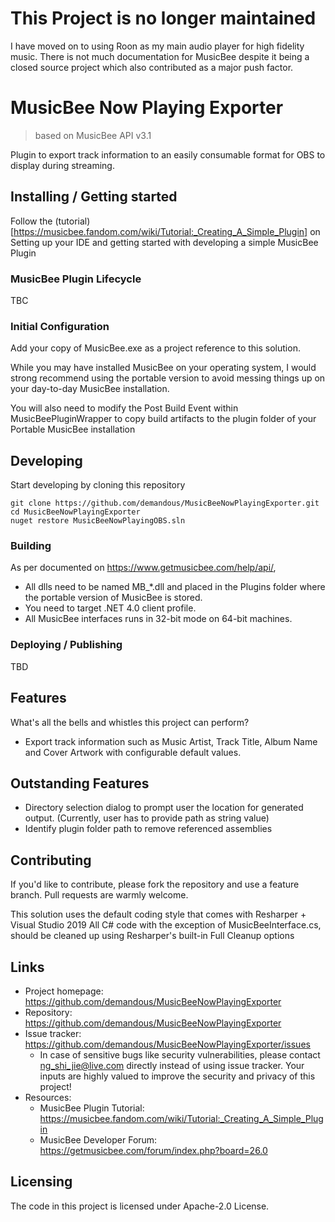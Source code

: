 # This Project is no longer maintained
I have moved on to using Roon as my main audio player for high fidelity music.
There is not much documentation for MusicBee despite it being a closed source project which also contributed as a major push factor.


# MusicBee Now Playing Exporter
> based on MusicBee API v3.1

Plugin to export track information to an easily consumable format for OBS to display during streaming.

## Installing / Getting started

Follow the (tutorial)[https://musicbee.fandom.com/wiki/Tutorial:_Creating_A_Simple_Plugin] on 
Setting up your IDE and getting started with developing a simple MusicBee Plugin

### MusicBee Plugin Lifecycle
TBC

### Initial Configuration

Add your copy of MusicBee.exe as a project reference to this solution.

While you may have installed MusicBee on your operating system, I would strong recommend using 
the portable version to avoid messing things up on your day-to-day MusicBee installation.

You will also need to modify the Post Build Event within MusicBeePluginWrapper to copy 
build artifacts to the plugin folder of your Portable MusicBee installation


## Developing

Start developing by cloning this repository

```shell
git clone https://github.com/demandous/MusicBeeNowPlayingExporter.git
cd MusicBeeNowPlayingExporter
nuget restore MusicBeeNowPlayingOBS.sln
```


### Building

As per documented on https://www.getmusicbee.com/help/api/, 
* All dlls need to be named MB_*.dll and placed in the Plugins folder where the portable version of MusicBee is stored.
* You need to target .NET 4.0 client profile.
* All MusicBee interfaces runs in 32-bit mode on 64-bit machines.


### Deploying / Publishing

TBD

## Features

What's all the bells and whistles this project can perform?
* Export track information such as Music Artist, Track Title, Album Name and Cover Artwork with configurable default values.

## Outstanding Features
* Directory selection dialog to prompt user the location for generated output. (Currently, user has to provide path as string value)
* Identify plugin folder path to remove referenced assemblies

## Contributing

If you'd like to contribute, please fork the repository and use a feature
branch. Pull requests are warmly welcome.

This solution uses the default coding style that comes with Resharper + Visual Studio 2019
All C# code with the exception of MusicBeeInterface.cs, should be cleaned up using Resharper's built-in Full Cleanup options

## Links
- Project homepage: https://github.com/demandous/MusicBeeNowPlayingExporter
- Repository: https://github.com/demandous/MusicBeeNowPlayingExporter
- Issue tracker: https://github.com/demandous/MusicBeeNowPlayingExporter/issues
  - In case of sensitive bugs like security vulnerabilities, please contact
    ng_shi_jie@live.com directly instead of using issue tracker. Your inputs are highly valued
    to improve the security and privacy of this project!
- Resources:
   - MusicBee Plugin Tutorial: https://musicbee.fandom.com/wiki/Tutorial:_Creating_A_Simple_Plugin
   - MusicBee Developer Forum: https://getmusicbee.com/forum/index.php?board=26.0

## Licensing
The code in this project is licensed under Apache-2.0 License.
